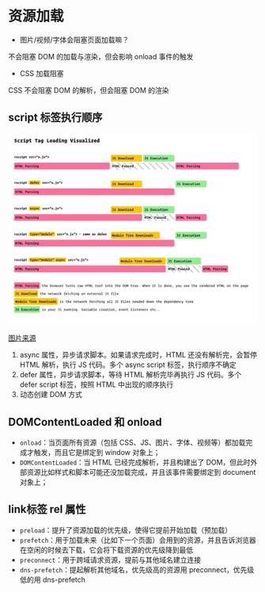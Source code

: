 # 资源加载

- 图片/视频/字体会阻塞页面加载嘛？

不会阻塞 DOM 的加载与渲染，但会影响 onload 事件的触发

- CSS 加载阻塞

CSS 不会阻塞 DOM 的解析，但会阻塞 DOM 的渲染

## script 标签执行顺序

![javascript order](./images/javascript-loading-order.jpeg)

[图片来源](https://twitter.com/wesbos/status/1694081235729928529/photo/1)

1. async 属性，异步请求脚本。如果请求完成时，HTML 还没有解析完，会暂停 HTML 解析，执行 JS 代码。多个 async script 标签，执行顺序不确定
2. defer 属性，异步请求脚本，等待 HTML 解析完毕再执行 JS 代码。多个 defer script 标签，按照 HTML 中出现的顺序执行
3. 动态创建 DOM 方式

## DOMContentLoaded 和 onload

- `onload`：当页面所有资源（包括 CSS、JS、图片、字体、视频等）都加载完成才触发，而且它是绑定到 window 对象上；
- `DOMContentLoaded`：当 HTML 已经完成解析，并且构建出了 DOM，但此时外部资源比如样式和脚本可能还没加载完成，并且该事件需要绑定到 document 对象上；

## link标签 rel 属性

- `preload`：提升了资源加载的优先级，使得它提前开始加载（预加载）
- `prefetch`：用于加载未来（比如下一个页面）会用到的资源，并且告诉浏览器在空闲的时候去下载，它会将下载资源的优先级降到最低
- `preconnect`：用于跨域请求资源，提前与其他域名建立连接
- `dns-prefetch`：提起解析其他域名，优先级高的资源用 preconnect，优先级低的用 dns-prefetch
